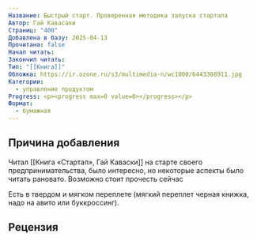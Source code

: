 ```yaml
---
Название: Быстрый старт. Проверенная методика запуска стартапа
Автор: Гай Кавасаки
Страниц: "400"
Добавлена в базу: 2025-04-13
Прочитана: false
Начал читать: 
Закончил читать: 
Тип: "[[Книга]]"
Обложка: https://ir.ozone.ru/s3/multimedia-n/wc1000/6443388911.jpg
Категории:
  - управление продуктом
Progress: <p><progress max=0 value=0></progress></p>
Формат:
  - бумажная
---
```

## Причина добавления

Читал [[Книга «Стартап», Гай Каваски]] на старте своего предпринимательства, было интересно, но некоторые аспекты было читать рановато. Возможно стоит прочесть сейчас

Есть в твердом и мягком переплете (мягкий переплет черная книжка, надо на авито или буккроссинг).
## Рецензия
